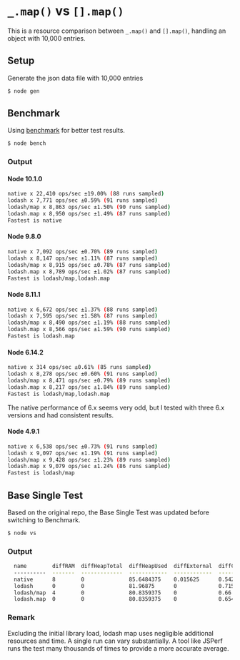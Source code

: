 # `_.map()` vs `[].map()`
This is a resource comparison between `_.map()` and `[].map()`, handling an object with 10,000 entries.

## Setup

Generate the json data file with 10,000 entries

```bash
$ node gen
```

## Benchmark

Using [benchmark](https://benchmarkjs.com) for better test results.

```bash
$ node bench
```

### Output

#### Node 10.1.0

```bash
native x 22,410 ops/sec ±19.00% (88 runs sampled)
lodash x 7,771 ops/sec ±0.59% (91 runs sampled)
lodash/map x 8,863 ops/sec ±1.50% (90 runs sampled)
lodash.map x 8,950 ops/sec ±1.49% (87 runs sampled)
Fastest is native
```

#### Node 9.8.0

```bash
native x 7,092 ops/sec ±0.70% (89 runs sampled)
lodash x 8,147 ops/sec ±1.11% (87 runs sampled)
lodash/map x 8,915 ops/sec ±0.78% (87 runs sampled)
lodash.map x 8,789 ops/sec ±1.02% (87 runs sampled)
Fastest is lodash/map,lodash.map
```

#### Node 8.11.1
```bash
native x 6,672 ops/sec ±1.37% (88 runs sampled)
lodash x 7,595 ops/sec ±1.58% (87 runs sampled)
lodash/map x 8,490 ops/sec ±1.19% (88 runs sampled)
lodash.map x 8,566 ops/sec ±1.59% (90 runs sampled)
Fastest is lodash.map
```

#### Node 6.14.2

```bash
native x 314 ops/sec ±0.61% (85 runs sampled)
lodash x 8,278 ops/sec ±0.60% (91 runs sampled)
lodash/map x 8,471 ops/sec ±0.79% (89 runs sampled)
lodash.map x 8,217 ops/sec ±1.84% (89 runs sampled)
Fastest is lodash/map,lodash.map
```

The native performance of 6.x seems very odd, but I tested with three 6.x versions and had consistent results.

#### Node 4.9.1

```bash
native x 6,538 ops/sec ±0.73% (91 runs sampled)
lodash x 9,097 ops/sec ±1.19% (91 runs sampled)
lodash/map x 9,428 ops/sec ±1.23% (89 runs sampled)
lodash.map x 9,079 ops/sec ±1.24% (86 runs sampled)
Fastest is lodash/map
```

## Base Single Test

Based on the original repo, the Base Single Test was updated before switching to Benchmark.

```bash
$ node vs
```

### Output

```bash
  name        diffRAM  diffHeapTotal  diffHeapUsed  diffExternal  diffCPU  diffTime
  ----------  -------  -------------  ------------  ------------  -------  --------
  native      8        0              85.6484375    0.015625      0.542    1
  lodash      0        0              81.96875      0             0.715    1
  lodash/map  4        0              80.8359375    0             0.66     1
  lodash.map  0        0              80.8359375    0             0.654    0

```

### Remark
Excluding the initial library load, lodash map uses negligible additional resources and time.
A single run can vary substantially. A tool like JSPerf runs the test many thousands of times
to provide a more accurate average.
